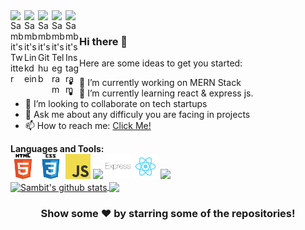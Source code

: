 <a href="https://twitter.com">
  <img align="left" alt="Sambit's Twitter" width="22px" src="https://cdn.jsdelivr.net/npm/simple-icons@v3/icons/twitter.svg" />
</a>
<a href="https://www.linkedin.com/in/sambit-kumar-nanda-4ab90817b/">
  <img align="left" alt="Sambit's Linkdein" width="22px" src="https://cdn.jsdelivr.net/npm/simple-icons@v3/icons/linkedin.svg" />
</a>
<a href="https://github.com/SAMBIT20">
  <img align="left" alt="Sambit's Github" width="22px" src="https://cdn.jsdelivr.net/npm/simple-icons@v3/icons/github.svg" />
</a>
<a href="https://t.me/">
  <img align="left" alt="Sambit's Telegram" width="22px" src="https://cdn.jsdelivr.net/npm/simple-icons@v3/icons/telegram.svg" />
</a>
<a href="https://www.instagram.com/sambit_dev/?hl=en">
  <img align="left" alt="Sambit's Instagram" width="22px" src="https://cdn.jsdelivr.net/npm/simple-icons@v3/icons/instagram.svg" />
</a>
<br/>

### Hi there 👋
Here are some ideas to get you started:

- 🔭 I’m currently working on MERN Stack
- 🌱 I’m currently learning react & express js.
- 👯 I’m looking to collaborate on tech startups
- 💬 Ask me about any difficuly you are facing in projects
- 📫 How to reach me: <a href="https://www.linkedin.com/in/sambit-kumar-nanda-4ab90817b/">Click Me!</a>


**Languages and Tools:**  
<code><img height="40" src="https://raw.githubusercontent.com/github/explore/80688e429a7d4ef2fca1e82350fe8e3517d3494d/topics/html/html.png"></code>
<code><img height="40" src="https://raw.githubusercontent.com/github/explore/80688e429a7d4ef2fca1e82350fe8e3517d3494d/topics/css/css.png"></code>
<code><img height="40" src="https://raw.githubusercontent.com/github/explore/80688e429a7d4ef2fca1e82350fe8e3517d3494d/topics/javascript/javascript.png"></code>
<code><img height="40" src="https://raw.githubusercontent.com/mongodb-js/leaf/master/dist/mongodb-leaf_256x256.png"></code>
<code><img height="40" src="https://raw.githubusercontent.com/github/explore/80688e429a7d4ef2fca1e82350fe8e3517d3494d/topics/express/express.png"></code>
<code><img height="40" src="https://raw.githubusercontent.com/github/explore/80688e429a7d4ef2fca1e82350fe8e3517d3494d/topics/react/react.png"></code>
<code><img height="40" src="https://raw.githubusercontent.com/caiogondim/javascript-environments-logos/master/node.js/standard/454x128.png"></code>  
<a href="https://github.com/SAMBIT20">
 <img align="center" src="https://github-readme-stats.vercel.app/api?username=SAMBIT20&show_icons=true&theme=tokyonight" alt="Sambit's github stats"/>
</a>
<a href="https://github.com/SAMBIT20">
  <img align="center" src="https://github-readme-stats.vercel.app/api/top-langs/?username=SAMBIT20&layout=compactmaxwidth=100%" />
</a>

<div align="center">

### Show some ❤️ by starring some of the repositories!

</div>
